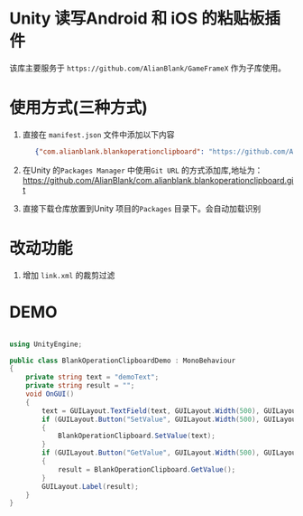 # Unity 读写Android 和 iOS 的粘贴板插件

该库主要服务于 `https://github.com/AlianBlank/GameFrameX` 作为子库使用。


# 使用方式(三种方式)
1. 直接在 `manifest.json` 文件中添加以下内容
   ```json
      {"com.alianblank.blankoperationclipboard": "https://github.com/AlianBlank/com.alianblank.blankoperationclipboard.git"}
    ```
2. 在Unity 的`Packages Manager` 中使用`Git URL` 的方式添加库,地址为：https://github.com/AlianBlank/com.alianblank.blankoperationclipboard.git

3. 直接下载仓库放置到Unity 项目的`Packages` 目录下。会自动加载识别

# 改动功能

1. 增加 `link.xml` 的裁剪过滤



# DEMO

```csharp

using UnityEngine;

public class BlankOperationClipboardDemo : MonoBehaviour
{
    private string text = "demoText";
    private string result = "";
    void OnGUI()
    {
        text = GUILayout.TextField(text, GUILayout.Width(500), GUILayout.Height(100));
        if (GUILayout.Button("SetValue", GUILayout.Width(500), GUILayout.Height(100)))
        {
            BlankOperationClipboard.SetValue(text);
        }
        if (GUILayout.Button("GetValue", GUILayout.Width(500), GUILayout.Height(100)))
        {
            result = BlankOperationClipboard.GetValue();
        }
        GUILayout.Label(result);
    }
}

```